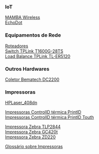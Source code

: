 ### IoT
[MAMBA Wireless](IoT/Mouses/MAMBA_Wireless.md)</br>
[EchoDot](IoT/EchoDot/ALEXA_EchoDot.md)</br>

### Equipamentos de Rede
[Roteadores](Network_equips/Routers/routers-list.md)</br>
[Switch TPLink T1600G-28TS](Network_equips/Switches/T1600G-28TS/notas.md)</br>
[Load Balance TPLink TL-ER5120](Network_equips/Load_Balance/TL-ER5120/notas.md)</br>


### Outros Hardwares
[Coletor Bematech DC2200](Miscellaneous/Bematech_DC-2200/notas-DC2200.md)</br>

### Impressoras
[HPLaser_408dn](Printers/Impressora-lader/HP/HPLaser_408dn)</br>

[Impressoras ControlID térmica PrintID](Printers/Impressora-termica/ControlID/PrintID/notas.md)</br>
[Impressoras ControlID térmica PrintID Touth](Printers/Impressora-termica/ControlID/PrintID_Touth/notas.md)</br>

[Impressora Zebra TLP2844](Printers/Impressora-zebra/Zebra/TPL2844.md)</br>
[Impressora Zebra GC420t](cGC420t.md)</br>
[Impressora Zebra ZD220](Printers/Impressora-zebra/Zebra/ZD220.md)</br>

[Glossário sobre Impressoras](Printers/glossary.md)</br>

